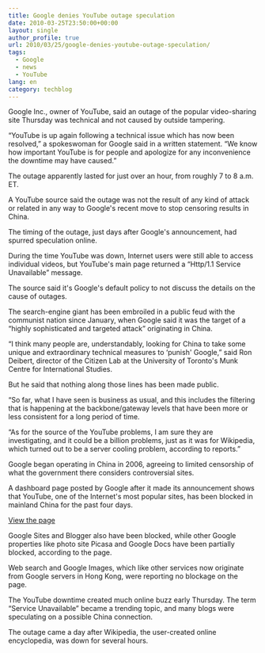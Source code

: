 ```yaml
---
title: Google denies YouTube outage speculation
date: 2010-03-25T23:50:00+00:00
layout: single
author_profile: true
url: 2010/03/25/google-denies-youtube-outage-speculation/
tags:
  - Google
  - news
  - YouTube
lang: en
category: techblog
---
```

Google Inc., owner of YouTube, said an outage of the popular video-sharing site Thursday was technical and not caused by outside tampering.

“YouTube is up again following a technical issue which has now been resolved,” a spokeswoman for Google said in a written statement. “We know how important YouTube is for people and apologize for any inconvenience the downtime may have caused.”

The outage apparently lasted for just over an hour, from roughly 7 to 8 a.m. ET.

A YouTube source said the outage was not the result of any kind of attack or related in any way to Google's recent move to stop censoring results in China.

The timing of the outage, just days after Google's announcement, had spurred speculation online.

During the time YouTube was down, Internet users were still able to access individual videos, but YouTube's main page returned a “Http/1.1 Service Unavailable” message.

The source said it's Google's default policy to not discuss the details on the cause of outages.

The search-engine giant has been embroiled in a public feud with the communist nation since January, when Google said it was the target of a “highly sophisticated and targeted attack” originating in China.

“I think many people are, understandably, looking for China to take some unique and extraordinary technical measures to &#8216;punish' Google,” said Ron Deibert, director of the Citizen Lab at the University of Toronto's Munk Centre for International Studies.

But he said that nothing along those lines has been made public.

“So far, what I have seen is business as usual, and this includes the filtering that is happening at the backbone/gateway levels that have been more or less consistent for a long period of time.

“As for the source of the YouTube problems, I am sure they are investigating, and it could be a billion problems, just as it was for Wikipedia, which turned out to be a server cooling problem, according to reports.”

Google began operating in China in 2006, agreeing to limited censorship of what the government there considers controversial sites.

A dashboard page posted by Google after it made its announcement shows that YouTube, one of the Internet's most popular sites, has been blocked in mainland China for the past four days.

[View the page](http://www.google.com/prc/report.html#hl=en)

Google Sites and Blogger also have been blocked, while other Google properties like photo site Picasa and Google Docs have been partially blocked, according to the page.

Web search and Google Images, which like other services now originate from Google servers in Hong Kong, were reporting no blockage on the page.

The YouTube downtime created much online buzz early Thursday. The term “Service Unavailable” became a trending topic, and many blogs were speculating on a possible China connection.

The outage came a day after Wikipedia, the user-created online encyclopedia, was down for several hours.
